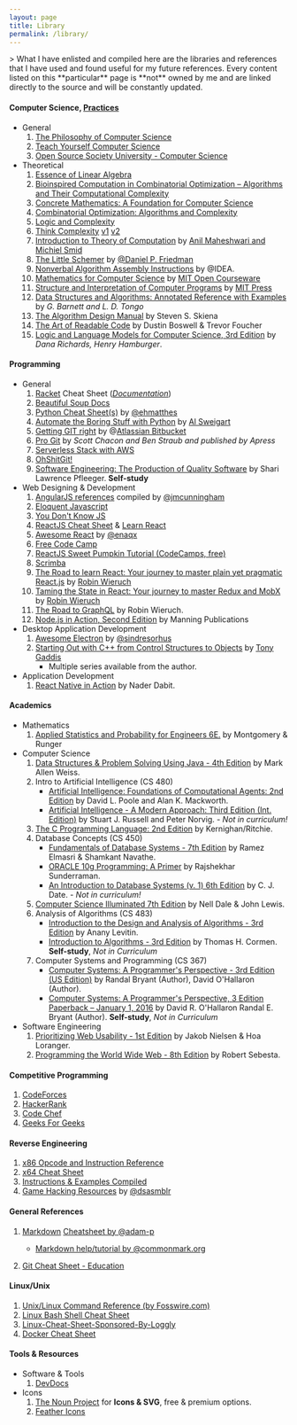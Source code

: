 ```yaml
---
layout: page
title: Library
permalink: /library/
---
```


<div markdown="1">
> What I have enlisted and compiled here are the libraries and references that I have used and found useful for my future references. Every content listed on this **particular** page is **not** owned by me and are linked directly to the source and will be constantly updated.

#### <i class="fas fa-layer-group"></i> **Computer Science, [Practices](/cs-practice/)**

-   General
	1. [The Philosophy of Computer Science](https://plato.stanford.edu/entries/computer-science)
	2. [Teach Yourself Computer Science](https://teachyourselfcs.com/)
	3. [Open Source Society University - Computer Science](https://github.com/ossu/computer-science)
-   Theoretical
	1. [Essence of Linear Algebra](https://www.youtube.com/playlist?list=PLZHQObOWTQDPD3MizzM2xVFitgF8hE_ab)
	2. [Bioinspired Computation in Combinatorial Optimization – Algorithms and Their Computational Complexity](http://www.bioinspiredcomputation.com/self-archived-bookNeumannWitt.pdf)
	3. [Concrete Mathematics: A Foundation for Computer Science](https://www.amazon.com/Concrete-Mathematics-Foundation-Computer-Science/dp/0201558025)
	4. [Combinatorial Optimization: Algorithms and Complexity](https://www.amazon.com/Combinatorial-Optimization-Algorithms-Complexity-Computer-ebook/dp/B00C8UQZAO)
	5. [Logic and Complexity](http://www.springer.com/us/book/9781852335656)
	6. [Think Complexity](http://www.greenteapress.com/compmod/) [v1](http://www.greenteapress.com/compmod/thinkcomplexity.pdf) [v2](http://greenteapress.com/complexity2/thinkcomplexity2.pdf)
	7. [Introduction to Theory of Computation](http://cglab.ca/~michiel/TheoryOfComputation/TheoryOfComputation.pdf) by [Anil Maheshwari and Michiel Smid](http://cglab.ca/~michiel/TheoryOfComputation/)
	8. [The Little Schemer](https://mitpress.mit.edu/books/little-schemer) by [@Daniel P. Friedman](https://mitpress.mit.edu/authors/daniel-p-friedman)
	9. [Nonverbal Algorithm Assembly Instructions](https://idea-instructions.com/) by @IDEA.
	10. [Mathematics for Computer Science](https://courses.csail.mit.edu/6.042/spring17/mcs.pdf) by [MIT Open Courseware](https://ocw.mit.edu/index.htm) <span class="fas fa-book-open" title="Currently reading - Sun Jun 24+ 21:17:08 EDT 2018"></span>
	11. [Structure and Interpretation of Computer Programs](https://mitpress.mit.edu/sites/default/files/sicp/full-text/book/book.html) by [MIT Press](https://mitpress.mit.edu/)
	12. [Data Structures and Algorithms: Annotated Reference with Examples](https://www.goodreads.com/book/show/18308002-data-structures-and-algorithms) by _G. Barnett and L. D. Tongo_ <span class="fas fa-book" title="Finished Reading July 20th-Aug 07th, 2018 Summer."></span>
	13. [The Algorithm Design Manual](https://www.amazon.com/Algorithm-Design-Manual-Steven-Skiena/dp/1849967202) by Steven S. Skiena
	14. [The Art of Readable Code](https://www.amazon.com/Art-Readable-Code-Practical-Techniques-ebook/dp/B0064CZ1XE) by Dustin Boswell & Trevor Foucher
	15. [Logic and Language Models for Computer Science, 3rd Edition](https://www.amazon.com/Logic-Language-Models-Computer-Science-ebook/dp/B075T6J1VT) by *Dana Richards, Henry Hamburger*. <span class="fas fa-book" title="Finished Reading July 16th, 2020 Summer."></span>

#### <span class="fas fa-layer-group"></span> **Programming**

-   General
	1. [Racket](https://racket-lang.org/) Cheat Sheet ([_Documentation_](https://docs.racket-lang.org/racket-cheat/index.html))
	2. [Beautiful Soup Docs](https://readthedocs.org/projects/beautiful-soup-4/downloads/pdf/latest)
	3. [Python Cheat Sheet(s)](https://ehmatthes.github.io/pcc/cheatsheets/README.html) by [@ehmatthes](https://github.com/ehmatthes)
	4. [Automate the Boring Stuff with Python](http://automatetheboringstuff.com/) by [Al Sweigart](https://twitter.com/AlSweigart)
	5. [Getting GIT right](https://www.atlassian.com/git) by @[Atlassian Bitbucket](https://www.atlassian.com)
	6. [Pro Git](https://git-scm.com/book/) by _Scott Chacon and Ben Straub and published by Apress_
	7. [Serverless Stack with AWS](https://serverless-stack.com/)
	8. [OhShitGit!](https://ohshitgit.com)
	9. [Software Engineering: The Production of Quality Software](https://www.amazon.com/Software-Engineering-Production-Quality/dp/002395115X) by Shari Lawrence Pfleeger. **Self-study** <span class="fas fa-book" title="Completed, Aug-Dec Fall 2020"></span>
-   Web Designing & Development
	1. [AngularJS references](https://github.com/jmcunningham/AngularJS-Learning) compiled by [@jmcunningham](https://github.com/jmcunningham)
	2. [Eloquent Javascript](http://eloquentjavascript.net/)
	3. [You Don't Know JS](https://github.com/getify/You-Dont-Know-JS)
	4. [ReactJS Cheat Sheet](https://reactcheatsheet.com/) & [Learn React](https://learnreact.com/)
	5. [Awesome React](https://github.com/enaqx/awesome-react) by [@enaqx](https://github.com/enaqx)
	6. [Free Code Camp](https://www.freecodecamp.org/)
	7. [ReactJS Sweet Pumpkin Tutorial (CodeCamps, free)](https://sweetpumpkins.codecamps.com/)
	8. [Scrimba](https://scrimba.com)
	9. [The Road to learn React: Your journey to master plain yet pragmatic React.js](https://www.amazon.com/gp/product/1986338827/) by [Robin Wieruch](https://www.amazon.com/Robin-Wieruch/e/B07BBS273X/ref=dp_byline_cont_ebooks_1) <span class="fas fa-book" title="Completed, Summer & Fall 2018"></span>
	10. [Taming the State in React: Your journey to master Redux and MobX](https://www.amazon.com/dp/B07CYKDQ5S) by [Robin Wieruch](https://www.amazon.com/Robin-Wieruch/e/B07BBS273X/ref=dp_byline_cont_ebooks_1) <span class="fas fa-book" title="Completed, Fall 2018 - Spring 2019 (Jan 15)"></span>
	11. [The Road to GraphQL](https://leanpub.com/the-road-to-graphql) by Robin Wieruch. <span class="fas fa-book" title="Completed, Jun-Jul Summer 2019"></span>
	12. [Node.js in Action, Second Edition](https://www.manning.com/books/node-js-in-action-second-edition) by Manning Publications <span class="fas fa-book" title="Completed, October 31 2019"></span>
-   Desktop Application Development
	1. [Awesome Electron](https://github.com/sindresorhus/awesome-electron) by [@sindresorhus](https://github.com/sindresorhus/)
	2. [Starting Out with C++ from Control Structures to Objects](https://www.amazon.com/Starting-Out-Control-Structures-Objects/dp/0134498372) by [Tony Gaddis](https://media.pearsoncmg.com/bc/abp/cs-resources/products/series.html#series,series=Gaddis)
		- Multiple series available from the author.
-   Application Development
	1. [React Native in Action](https://www.manning.com/books/react-native-in-action) by Nader Dabit. <span class="fas fa-book" title="Completed, October 11, 2019"></span>

#### <span class="fas fa-layer-group"></span> **Academics**

-   Mathematics
	1. [Applied Statistics and Probability for Engineers 6E.](https://www.amazon.com/Applied-Statistics-Probability-Engineers-Montgomery/dp/1118539710) by Montgomery & Runger <span class="fas fa-book" title="Completed, Jan-May (STAT 344) Spring 2018"></span>
-   Computer Science
	1. [Data Structures & Problem Solving Using Java - 4th Edition](https://www.amazon.com/Data-Structures-Problem-Solving-Using-dp-0321541405/dp/0321541405/ref=mt_paperback?_encoding=UTF8&me=&qid=) by Mark Allen Weiss. <span class="fas fa-book" title="Completed, May-Jun Summer 2019"></span>
	2. Intro to Artificial Intelligence (CS 480)
		- [Artificial Intelligence: Foundations of Computational Agents: 2nd Edition](https://artint.info/2e/html/ArtInt2e.html) by David L. Poole and Alan K. Mackworth. <span class="fas fa-book" title="Completed, Aug-Dec Fall 2020"></span>
		- [Artificial Intelligence - A Modern Approach: Third Edition (Int. Edition)](https://www.amazon.com/Artificial-Intelligence-Approach-Stuart-Russell/dp/9332543518/ref=sr_1_4?dchild=1&keywords=Artificial+Intelligence+A+Modern+Approach+2nd+Edition&qid=1608939378&s=books&sr=1-4) by Stuart J. Russell and Peter Norvig. <span class="fas fa-book" title="Completed, Aug-Dec Fall 2020"></span> - *Not in curriculum!*
	3. [The C Programming Language: 2nd Edition](https://www.amazon.com/Programming-Language-2nd-Brian-Kernighan/dp/0131103628) by Kernighan/Ritchie. <span class="fas fa-book" title="Completed, Aug-Dec Fall 2020"></span>
	4. Database Concepts (CS 450)
		- [Fundamentals of Database Systems - 7th Edition](https://www.amazon.com/Fundamentals-Database-Systems-Ramez-Elmasri/dp/0133970779/ref=sr_1_1?dchild=1&keywords=Fundamentals+of+Database+Systems+-+7th+Edition&qid=1608939746&s=books&sr=1-1) by Ramez Elmasri & Shamkant Navathe. <span class="fas fa-book" title="Completed, Aug-Dec Fall 2020"></span>
		- [ORACLE 10g Programming: A Primer](https://www.amazon.com/Oracle-10g-Programming-Rajshekhar-Sunderraman/dp/0321463048/ref=sr_1_1?dchild=1&keywords=ORACLE+10g+Programming%3A+A+Primer&qid=1608939826&s=books&sr=1-1) by Rajshekhar Sunderraman. <span class="fas fa-book" title="Completed, Aug-Dec Fall 2020"></span>
		- [An Introduction to Database Systems (v. 1) 6th Edition]() by C. J. Date. <span class="fas fa-book" title="Completed, Aug-Dec Fall 2020"></span> - *Not in curriculum!*
	5. [Computer Science Illuminated 7th Edition](https://www.amazon.com/Computer-Science-Illuminated-Nell-Dale/dp/1284155617/ref=sr_1_1?crid=1W4PH5NUG026P&dchild=1&keywords=computer+science+illuminated+7th+edition&qid=1608940148&s=books&sprefix=computer+science+illu%2Cstripbooks%2C182&sr=1-1) by Nell Dale & John Lewis. <span class="fas fa-book" title="Completed, Aug-Dec Fall 2020"></span>
	6. Analysis of Algorithms (CS 483)
        - [Introduction to the Design and Analysis of Algorithms - 3rd Edition](https://www.amazon.com/Introduction-Design-Analysis-Algorithms-3rd/dp/0132316811) by Anany Levitin. <span class="fas fa-book-open" title="Currently Reading - Jan-May Spring 2021"></span>
        - [Introduction to Algorithms - 3rd Edition](https://www.amazon.com/Introduction-Algorithms-3rd-MIT-Press/dp/0262033844) by Thomas H. Cormen. **Self-study**, *Not in Curriculum* <span class="fas fa-book-open" title="Currently Reading - Jan-May Spring 2021"></span>
	7. Computer Systems and Programming (CS 367)
       - [Computer Systems: A Programmer's Perspective - 3rd Edition (US Edition)](https://www.amazon.com/Computer-Systems-Programmers-Perspective-3rd/dp/013409266X) by Randal Bryant (Author), David O'Hallaron (Author).<span class="fas fa-book-open" title="Currently Reading - Jan-May Spring 2021"></span>
       - [Computer Systems: A Programmer's Perspective, 3 Edition Paperback – January 1, 2016](https://www.amazon.com/Computer-Systems-Programmers-Perspective-3-dp-9332573905/dp/9332573905/ref=mt_other?_encoding=UTF8&me=&qid=) by David R. O'Hallaron Randal E. Bryant (Author). **Self-study**, *Not in Curriculum* <span class="fas fa-book-open" title="Currently Reading - Jan-May Spring 2021"></span>
- Software Engineering
	1. [Prioritizing Web Usability - 1st Edition](https://www.amazon.com/exec/obidos/ASIN/0321350316/useitcomusablein/ref=nosim) by Jakob Nielsen & Hoa Loranger. <span class="fas fa-book-open" title="Currently Reading - Jan-May Spring 2021"></span>
	2. [Programming the World Wide Web - 8th Edition](https://www.amazon.com/Programming-World-Wide-Web-8th-dp-0133775984/dp/0133775984/ref=dp_ob_title_bk) by Robert Sebesta. <span class="fas fa-book-open" title="Currently Reading - Jan-May Spring 2021"></span>

#### <span class="fas fa-layer-group"></span> **Competitive Programming**

1. [CodeForces](https://codeforces.com/)
2. [HackerRank](https://www.hackerrank.com)
3. [Code Chef](https://www.codechef.com/)
4. [Geeks For Geeks](http://www.geeksforgeeks.org)

#### <span class="fas fa-layer-group"></span> **Reverse Engineering**

1. [x86 Opcode and Instruction Reference](http://ref.x86asm.net/)
2. [x64 Cheat Sheet](https://cs.brown.edu/courses/cs033/docs/guides/x64_cheatsheet.pdf)
3. [Instructions & Examples Compiled](https://scadahacker.com/library/Documents/Cheat_Sheets/Programming%20-%20x86%20Instructions%201.pdf)
4. [Game Hacking Resources](https://github.com/dsasmblr/game-hacking) by [@dsasmblr](https://github.com/dsasmblr)

#### <span class="fas fa-layer-group"></span> **General References**

1. [Markdown](https://en.wikipedia.org/wiki/Markdown) [Cheatsheet by @adam-p](https://github.com/adam-p/markdown-here/wiki/Markdown-Cheatsheet)

	- [Markdown help/tutorial by @commonmark.org](http://commonmark.org/help/tutorial/)

2. [Git Cheat Sheet - Education](https://education.github.com/git-cheat-sheet-education.pdf)

#### <span class="fas fa-layer-group"></span> **Linux/Unix**

1. [Unix/Linux Command Reference (by Fosswire.com)](https://files.fosswire.com/2007/08/fwunixref.pdf)
2. [Linux Bash Shell Cheat Sheet](https://learncodethehardway.org/unix/bash_cheat_sheet.pdf)
3. [Linux-Cheat-Sheet-Sponsored-By-Loggly](https://www.loggly.com/wp-content/uploads/2015/05/Linux-Cheat-Sheet-Sponsored-By-Loggly.pdf)
4. [Docker Cheat Sheet](https://github.com/wsargent/docker-cheat-sheet)

#### <span class="fas fa-layer-group"></span> **Tools & Resources**

-   Software & Tools
	1. [DevDocs](http://devdocs.io/)
-   Icons
	1. [The Noun Project](https://thenounproject.com) for **Icons & SVG**, free & premium options.
	2. [Feather Icons](https://feathericons.com/)

</div>
